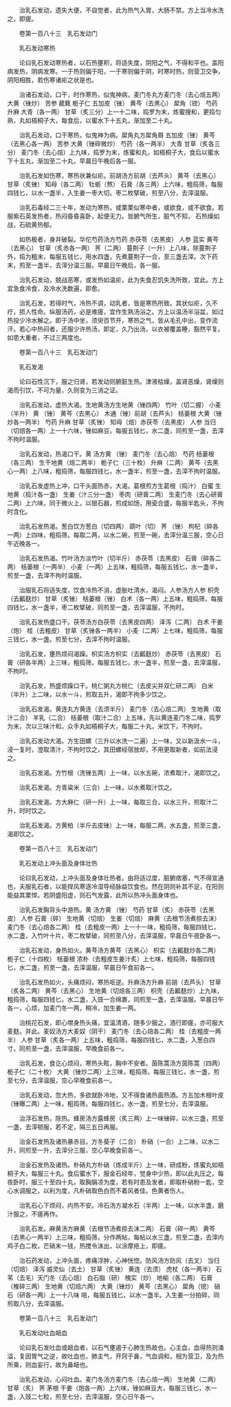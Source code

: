 <!-- { "loadSidebar": true } -->
　　治乳石发动，遗失大便，不自觉者，此为热气入胃，大肠不禁。方上当冷水洗之，即瘥。

　　卷第一百八十三　乳石发动门

　　乳石发动寒热

　　论曰乳石发动寒热者，以石热壅积，将适失度，阴阳之气，不得和平也。盖阳病发热，阴病发寒。一于热则偏于阳，一于寒则偏于阴，时寒时热，则营卫交争，阴阳相胜，若伤寒诸疟之状是也。

　　治诸石发动，口干，时作寒热，似鬼神病，麦门冬丸方麦门冬（去心焙五两） 大黄（锉炒） 苦参 葳蕤 栀子仁 五加皮（锉） 黄芩（去黑心） 犀角（镑） 芍药 升麻 大青（各一两） 甘草（炙三分）上一十二味，捣罗为末，炼蜜搜和，更捣匀熟，丸如梧桐子大，每食后，以蜜水下十五丸，渐加至二十丸。

　　治乳石发动，口干寒热，似鬼神为病。犀角丸方犀角屑 五加皮（锉） 黄芩（去黑心各一两） 苦参 大黄（锉碎微炒） 芍药（各一两半） 大青 甘草（炙各三分） 麦门冬（去心焙）上九味，捣罗为末，炼蜜和丸，如梧桐子大，食后以蜜水下十五丸，渐加至二十丸，早晨日午晚后各一服。

　　治乳石发如伤寒，寒热状兼似疟。前胡汤方前胡（去芦头） 黄芩（去黑心） 甘草（炙锉） 知母（各二两） 牡蛎（熬） 石膏（各三两）上六味，粗捣筛，每服四钱匕，以水一盏半，入生姜一枣大切。枣二枚擘破，煎至八分，去滓温服。

　　治乳石毒经二三十年，发动为寒热，或栗栗似寒中者，或欲食，或不欲食。若服紫石英发热者，热闷昏昏喜卧，起便无力。皆腑气所生，脏气不知， 石热燥如战，石硫黄热郁。

　　如热极者，身并破裂。华佗芍药汤方芍药 赤茯苓（去黑皮） 人参 蓝实 黄芩（去黑心） 甘草（炙赤各一两） 荠（二两） 蔓荆子（一升）上八味，除蔓荆子外，捣为粗末，每服五钱匕，用水四盏，先煮蔓荆子一合，至三盏去滓。次下药末，煎至一盏半，去滓分温三服。早晨日午晚后，各一服。

　　治乳石发动，兢战恶寒，或发热如温疟，此为失食忍饥失洗所致，宜此。方上宜急食冷食，及冷水洗数遍，即愈。

　　治乳石发，若得时气，冷热不调，动乳者，皆是寒热所致。其状似疟，久不疗，损人性命。纵服汤药，必是难瘥，宜作生熟汤浴之。方上以温汤半浴盆，如过热投少冷水解之。即于汤中坐，须臾百节开，寒热之气，皆从毛孔中出，变作流汗。若心中热闷者，还服少许热汤，即定，久乃出汤，以衣被覆盖睡，豁然平复。如患大重者，不过三两度也。

　　卷第一百八十三　乳石发动门

　　乳石发渴

　　论曰石性沉下，服之归肾，若发动则腑脏生热。津液枯燥，盖肾恶燥，肾燥则渴而引饮，不可为量，久则变为三消之证。

　　治乳石发动，虚热大渴。生地黄汤方生地黄（锉四两） 竹叶（切二握） 小麦（半升） 黄 （锉） 黄芩（去黑心） 木通（锉）前胡（去芦头） 栝蒌根 大黄（锉炒各一两半） 芍药 升麻 甘草（炙锉） 知母（焙）赤茯苓（去黑皮） 人参 当归（切焙各一两）上一十六味，锉如麻豆，每服五钱匕，水二盏，同煎至一盏，去滓不拘时温服。

　　治乳石发动，热渴口干。黄 汤方黄 （锉） 麦门冬（去心焙） 芍药 栝蒌根（各三两） 生干地黄（焙二两半） 栀子仁（三十枚） 升麻（二两） 黄芩（去黑心一两）上八味，粗捣筛，每服四钱匕，水一盏半，煎至一盏，去滓不拘时温服。

　　治乳石发虚热上冲，口干头面热赤，大渴。葛根煎方生葛根（捣汁） 白蜜 生地黄（捣汁各一盏） 生姜（汁三分一盏） 枣肉（研膏二两） 生麦门冬（去心研膏二两）上六味，同于微火上，以银石器，煎成如饧，用瓷合盛，每服半匙头，不拘时含化。

　　治乳石发热渴。葱白饮方葱白（切四两） 葫叶（切） 荠 （锉） 枸杞（碎各一两）上四味，粗捣筛，每取二两，以水二碗，煎至一碗，去滓分温三服，空心日午近晚各一。

　　治乳石发热渴。竹叶汤方淡竹叶（切半斤） 赤茯苓（去黑皮） 石膏（碎各二两） 栝蒌根（一两半） 小麦（一两）上五味，粗捣筛，每服五钱匕，水一盏半，煎至一盏，去滓不拘时温服。

　　治服乳石将适失度，饮食冷热不消，虚胀吐清水，渴闷。人参汤方人参 枳壳（去瓤麸炒） 甘草（炙锉） 栝蒌根（锉） 白术（各一两）上五味，粗捣筛，每服四钱匕，水一盏半，枣二枚擘破，同煎至一盏，去滓温服，不拘时。

　　治乳石发热盛口干。茯苓汤方白茯苓（去黑皮四两） 泽泻（二两） 白术 干姜（炮） 桂（去粗皮） 甘草（炙锉各一两半） 小麦（二两）上七味，粗捣筛，每服三钱匕，水一盏。煎至七分，去滓不拘时温服。

　　治乳石发，壅热烦闷渴躁。枳实汤方枳实（去瓤麸炒） 赤茯苓（去黑皮） 石膏（研各半两）上三味，粗捣筛，每服五钱匕，水一盏半，煎至一盏，去滓温服，不拘时。

　　治乳石发，热盛烦躁口干。桃仁粥丸方桃仁（去皮尖并双仁研二两） 白米（半升）上二味，以水一斗，煎取五升，渴即不拘多少饮之。

　　治乳石发渴。黄连丸方黄连（去须半斤） 麦门冬（去心焙二两） 生地黄（取汁二合） 羊乳（二合） 栝蒌根（取汁二合）上五味，先以黄连麦门冬二味，捣罗为末，次以三味汁和，众手丸如梧桐子大，每服二十丸，米饮下，不拘时。

　　治乳石发动大渴。方生田螺（三升以水洗一二遍）上一味，又以新汲水一斗，浸一复时，澄取清汁，不拘时饮之，其田螺经宿放却，不用更取新者，如前法浸之。

　　治乳石发渴。方竹根（洗锉五两）上一味，以水五碗，浓煮取汁，渴即饮之。

　　治乳石发渴。方青粱米（三合）上一味，以水煮取汁饮之。

　　治乳石发渴。方大麻仁（研一升）上一味，每取三合，以水三升，煎取汁二升，时时饮之。

　　治乳石发渴。方黄柏（半斤去皮锉）上一味，每服二两，水五盏，煎至三盏，渴即饮之。

　　卷第一百八十三　乳石发动门

　　乳石发动上冲头面及身体壮热

　　论曰乳石发动，上冲头面及身体壮热者。由将适过度，脏腑痞塞，气不得宣通也，夫服乳石者，以能捍风寒逐冷湿导经脉益饮食也。然在阴则补其不足，在阳则能益其栗悍。若阴盛阳虚，则石气发露，此所以热冲头面身体也。

　　治乳石发胸背头中游热。黄 汤方黄 （锉） 芍药 甘草（炙） 赤茯苓（去黑皮） 人参 石膏（碎） 生地黄（切焙） 生姜（切焙） 麻黄（去根节汤煮掠去沫） 麦门冬（去心焙各二两） 桂（去粗皮一两）上一十一味，粗捣筛，每服四钱匕，水二盏，入竹叶十片，枣二枚擘破，同煎至八分，去滓温服，早晨日午夜卧各一。

　　治乳石发动，身热如火。黄芩汤方黄芩（去黑心） 枳实（去瓤麸炒各二两） 栀子仁（十四枚） 栝蒌根 浓朴（去粗皮生姜汁炙）上七味，粗捣筛，每服四钱匕，水二盏，煎至一盏，去滓温服，早晨日午食前各一。

　　治乳石发热如火，头痛烦闷，寒热呕逆。升麻汤方升麻 前胡（去芦头） 甘草（炙各二两） 黄芩（去黑心） 生地黄（切焙各三两） 枳壳（去瓤麸炒）上九味，粗捣筛，每服四钱匕，水二盏，入豉一合绵裹，同煎至一盏，去滓温服。早晨日午各一，心烦，加麦门冬一两，稍冷，加生姜一两。

　　治桃花石发，即心噤身热头痛，宜温清酒，随多少服之，酒行即瘥，亦可服大麦麸，并此。麦奴汤方大麦奴（阴干） 麦门冬（去心焙各二两） 桂（去粗皮一两半） 人参 甘草（炙各一两）上五味，粗捣筛，每服四钱匕，水二盏，入葱白四寸，同煎至一盏，去滓温服，早晚食前各一。

　　治乳石发，食讫心烦闷，寒热头眩，胸中不安者。茵陈蒿汤方茵陈蒿（四两） 栀子仁（二十枚） 大黄（锉炒二两）上三味，粗捣筛，每服三钱匕，水一盏，煎至七分，去滓温服，空心早晚食前各一。

　　治乳石发动，忽大热，多欲就卧冷地，又不得食诸热面热酒。方五加木根叶皮（锉曝二两）上一味，粗捣筛，每服四钱匕，水一盏，煎至七分，去滓温服。

　　治浮石发热，除热。蜂房汤方露蜂房（炙三两）上一味锉碎，以水三盏，煎至一盏，去滓顿服，若不定，隔三五日再服。

　　治金石发热及诸热暴赤目。方冬葵子（二合） 朴硝（一合）上二味，以水二升，同煎至一升，去滓分三服，空心早晚食前各一。

　　治金石发热及诸热。朴硝丸方朴硝（炼成半斤）上一味，研成粉，炼蜜丸如梧桐子大，每服三十丸。食后蜜水下，服金石经年，觉身中少热，即以此丸压之。每夜卧时，服三十至四十丸，取胸膈凉为度，若有时患及发者，即取朴硝粉一匙，空心水调服之，以利为度，凡朴硝取色白而不着风者佳。色黄者伤人。

　　治乳石心下烦闷，内热不安。冷石汤方凝水石（半两）上一味，以水半盏，磨汁服之，不瘥再作。

　　治乳石发。麻黄汤方麻黄（去根节汤煮掠去沫二两） 石膏（碎一两） 黄芩（去黑心一两半）上三味，粗捣筛，分作两帖，每帖以水三盏，煎至二盏，去滓内鸡子白二枚，芒硝末一钱，热搅令沫出，以涂摩疮上，即瘥。

　　治石药发动，上冲头面，疼痛浮肿，心神恍惚。防风汤方防风（去叉） 当归（切焙） 泽泻 威灵仙（去土） 甘草（炙锉） 黄连（去须） 虎杖（各一两半） 石苇（去毛）天门冬（去心焙） 白石脂（研） 槐实（炒） 地榆（各二两） 石膏（椎碎三两） 生地黄（切焙六两） 大黄（锉炒） 黄芩（去黑心） 犀角（镑） 硝石（研各一两）上一十八味 咀，每服五钱匕，以水一盏半。入生姜一分拍碎，同煎取八分，去滓温服。

　　卷第一百八十三　乳石发动门

　　乳石发动吐血衄血

　　论曰乳石发吐血或衄血者，以石气壅遏于心肺生热故也。心主血，血得热则涌溢，复因胃气之逆，故吐血也，肺主气，开窍于鼻，气血调和，相为营卫，及为热所乘，则血妄行，故为鼻衄也。

　　治乳石发动，心闷吐血。麦门冬汤方麦门冬（去心焙一两） 生地黄（二两） 甘草（炙） 荠 茅根 干姜（炮各一两）上六味，锉如麻豆大，每服三钱匕，水一盏，入豉二七粒，煎至七分，去滓温服，空心日午各一。

